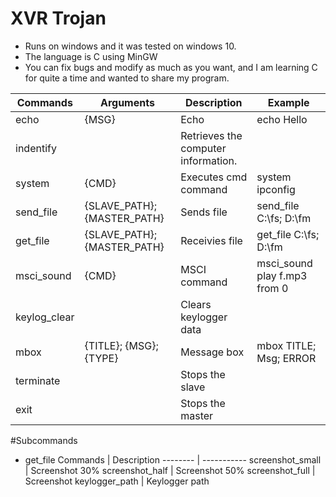 # XVR Trojan
 - Runs on windows and it was tested on windows 10.
 - The language is C using MinGW
 - You can fix bugs and modify as much as you want, and I am learning C for quite a time and wanted to share my program.
 
 Commands | Arguments | Description | Example
 -------- | --------- | ----------- | -------
 echo | {MSG} | Echo | echo Hello
 indentify |  | Retrieves the computer information. |
 system | {CMD} | Executes cmd command | system ipconfig
 send_file | {SLAVE_PATH}; {MASTER_PATH} | Sends file | send_file C:\fs; D:\fm
 get_file | {SLAVE_PATH}; {MASTER_PATH} | Receivies file | get_file C:\fs; D:\fm
 msci_sound | {CMD} | MSCI command | msci_sound play f.mp3 from 0
 keylog_clear |  | Clears keylogger data | 
 mbox | {TITLE}; {MSG}; {TYPE} | Message box | mbox TITLE; Msg; ERROR
 terminate |  | Stops the slave |
 exit |  | Stops the master |

#Subcommands
 - get_file
 Commands | Description
 -------- | -----------
 screenshot_small | Screenshot 30%
 screenshot_half | Screenshot 50%
 screenshot_full | Screenshot
 keylogger_path | Keylogger path
  
